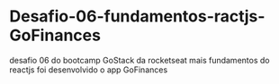 # Desafio-06-fundamentos-ractjs-GoFinances
desafio 06 do bootcamp GoStack da rocketseat mais fundamentos do reactjs foi desenvolvido o app GoFinances
